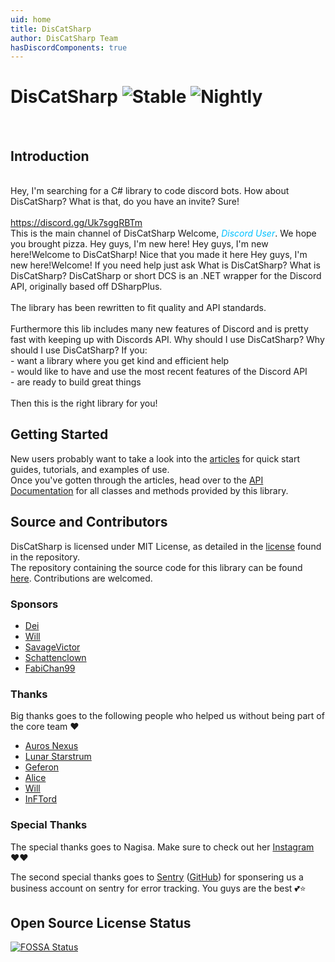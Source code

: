 ```yaml
---
uid: home
title: DisCatSharp
author: DisCatSharp Team
hasDiscordComponents: true
---
```


# DisCatSharp ![Stable](https://img.shields.io/nuget/v/DisCatSharp?color=1F8B4C&label=Stable&style=flat-square&logo=Nuget) ![Nightly](https://img.shields.io/nuget/vpre/DisCatSharp?color=AD1457&label=Nightly&style=flat-square&logo=Nuget)

<br/>

## Introduction

<br/>
<discord-messages>
   <discord-message profile="user_dm">Hey, I'm searching for a C# library to code discord bots.</discord-message>
    <discord-message profile="dcs_user_dm">How about DisCatSharp?</discord-message>
    <discord-message profile="user_dm">What is that, do you have an invite?</discord-message>
    <discord-message profile="dcs_user_dm">
        Sure!<br/><br/><a target="_blank" class="discord-link external" href="https://discord.gg/Uk7sggRBTm">https://discord.gg/Uk7sggRBTm</a>
		<discord-attachments slot="attachments"><discord-invite name="DisCatSharp" icon="https://i.imgur.com/sHdXUPx.png" url="https://discord.gg/TpEJZr42gY" online="69" members="420" verified="true"></discord-invite></discord-attachments>
    </discord-message>
</discord-messages>
<br/>
<discord-messages>
    <discord-header guild="DisCatSharp" channel="general" icon="https://i.imgur.com/sHdXUPx.png">This is the main channel of DisCatSharp</discord-header>
    <discord-system-message type="join">
        Welcome, <i style="color: #00c0ff;">Discord User</i>. We hope you brought pizza.
         <discord-reactions slot="reactions">
            <discord-reaction interactive="true" name="xcatclap" emoji="https://cdn.discordapp.com/emojis/1059823127271575612.gif" count="68"></discord-reaction>
        </discord-reactions>
    </discord-system-message>
    <discord-message profile="user">Hey guys, I'm new here!</discord-message>
    <discord-message profile="dcs_user" highlight>
        <discord-reply slot="reply" profile="user" mentions>Hey guys, I'm new here!</discord-reply>Welcome to DisCatSharp! Nice that you made it here <discord-custom-emoji name="xcatlove" url="https://cdn.discordapp.com/emojis/1059820726426800158.png"></discord-custom-emoji>
    </discord-message>
    <discord-message profile="dcs_owner" highlight>
        <discord-reply slot="reply" profile="user" mentions>Hey guys, I'm new here!</discord-reply>Welcome! If you need help just ask <discord-custom-emoji name="AGC_AnimeDance" url="https://cdn.discordapp.com/emojis/1106244669974790154.gif"></discord-custom-emoji>
    </discord-message>
    <discord-message profile="user">What is DisCatSharp?</discord-message>
    <discord-message profile="dcs" highlight>
        <discord-reply slot="reply" profile="user" mentions>What is DisCatSharp?</discord-reply>
        <discord-bold>DisCatSharp</discord-bold> or short <discord-bold>DCS</discord-bold> is an .NET wrapper for the <discord-bold>Discord API</discord-bold>, originally based off DSharpPlus.<br /><br />
        The library has been rewritten to fit quality and API standards.<br /><br />
    Furthermore this lib includes many new features of Discord and is pretty fast with keeping up with Discords API.
    </discord-message>
    <discord-message profile="user">Why should I use DisCatSharp?</discord-message>
    <discord-message profile="dcs" highlight>
        <discord-reply slot="reply" profile="user" mentions>Why should I use DisCatSharp?</discord-reply>
        If you:<br />
        - want a library where you get kind and efficient help<br />
        - would like to have and use the most recent features of the Discord API<br />
        - are ready to build great things<br /><br />
    Then this is the right library for you!
    </discord-message>
</discord-messages>
<br/>

## Getting Started

New users probably want to take a look into the [articles](xref:preamble) for quick start guides, tutorials, and examples of use.<br/>
Once you've gotten through the articles, head over to the [API Documentation](xref:api_index) for all classes and methods provided by this library.

## Source and Contributors

DisCatSharp is licensed under MIT License, as detailed in the [license](https://github.com/Aiko-IT-Systems/DisCatSharp/blob/main/LICENSE.md) found in the repository.<br/>
The repository containing the source code for this library can be found [here](https://github.com/Aiko-IT-Systems/DisCatSharp). Contributions are welcomed.<br/>

### Sponsors

-   [Dei](https://github.com/DeividasKaza)
-   [Will](https://github.com/villChurch)
-   [SavageVictor](https://github.com/SavageVictor)
-   [Schattenclown](https://github.com/Schattenclown)
-   [FabiChan99](https://github.com/FabiChan99)

### Thanks

Big thanks goes to the following people who helped us without being part of the core team ♥️

-   [Auros Nexus](https://github.com/Auros)
-   [Lunar Starstrum](https://github.com/OoLunar)
-   [Geferon](https://github.com/geferon)
-   [Alice](https://github.com/QuantuChi)
-   [Will](https://github.com/villChurch)
-   [InFTord](https://github.com/InFTord)

### Special Thanks

The special thanks goes to Nagisa. Make sure to check out her [Instagram](https://www.instagram.com/nagisaarts_/) ♥️♥️

The second special thanks goes to [Sentry](https://sentry.io) ([GitHub](https://github.com/getsentry/)) for sponsering us a business account on sentry for error tracking.
You guys are the best 💕⭐

## Open Source License Status

[![FOSSA Status](https://app.fossa.com/api/projects/git%2Bgithub.com%2FAiko-IT-Systems%2FDisCatSharp.svg?type=large)](https://app.fossa.com/reports/d18d903c-f217-4d82-a7ec-e113fb147275?ref=badge_large)
